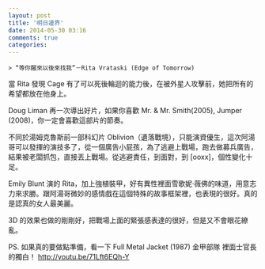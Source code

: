 ```yaml
---
layout: post
title: '明日邊界'
date: 2014-05-30 03:16
comments: true
categories:
---
```

    > “等你醒來以後來找我”－Rita Vrataski (Edge of Tomorrow)

當 Rita 發現 Cage 有了可以死後輪迴的能力後，在被外星人攻擊前，她把所有的希望都放在他身上。

Doug Liman 再一次導出好片，如果你喜歡 Mr. & Mr. Smith(2005), Jumper (2008)，你一定會喜歡這部片的節奏。

不同於湯姆克魯斯前一部科幻片 Oblivion（遺落戰境），只能演資優生，這次阿湯哥可以發揮的演技多了，從一個廣告小屁孩，為了逃避上戰場，跑去做募兵廣告，結果被老闆抓包，直接丟上戰場。從逃避責任，到面對，到 [ooxx]，個性變化十足。

Emily Blunt 演的 Rita，加上強植裝甲，好有異性裡面雪歌妮·薇佛的味道，用意志力來求勝。跟阿湯哥微妙的感情戲在這個特殊的故事框架裡，也表現的很好。真的是認真的女人最美麗。

3D 的效果也做的剛剛好，把戰場上面的緊張感表達的很好，但是又不會眼花繚亂。

<!-- 這是你會永遠記得跟誰一起看的電影 -->

PS. 如果真的要做點準備，看一下 Full Metal Jacket (1987) 金甲部隊 裡面士官長的獨白！ http://youtu.be/71Lft6EQh-Y
